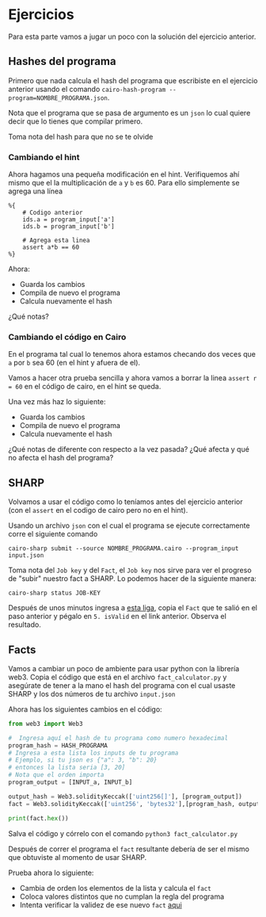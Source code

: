# Ejercicios 

Para esta parte vamos a jugar un poco con la solución 
del ejercicio anterior.

## Hashes del programa

Primero que nada calcula el hash del programa que escribiste en el 
ejercicio anterior usando el comando `cairo-hash-program --program=NOMBRE_PROGRAMA.json`.

Nota que el programa que se pasa de argumento es un `json` lo cual quiere decir que 
lo tienes que compilar primero.

Toma nota del hash para que no se te olvide

### Cambiando el hint

Ahora hagamos una pequeña modificación en el hint. Verifiquemos ahí
mismo que el la multiplicación de `a` y `b` es 60. Para ello simplemente 
se agrega una línea 
``` cairo
%{
    # Codigo anterior
    ids.a = program_input['a']
    ids.b = program_input['b']

    # Agrega esta linea
    assert a*b == 60
%}
```

Ahora: 
- Guarda los cambios
- Compila de nuevo el programa
- Calcula nuevamente el hash

¿Qué notas? 

### Cambiando el código en Cairo

En el programa tal cual lo tenemos ahora estamos checando dos veces 
que `a` por `b` sea 60 (en el hint y afuera de el). 

Vamos a hacer otra prueba sencilla y ahora vamos a borrar la linea
`assert r = 60` en el código de cairo, en el hint se queda. 

Una vez más haz lo siguiente: 
- Guarda los cambios
- Compila de nuevo el programa
- Calcula nuevamente el hash

¿Qué notas de diferente con respecto a la vez pasada?
¿Qué afecta y qué no afecta el hash del programa? 

## SHARP

Volvamos a usar el código como lo teníamos antes del ejercicio anterior (con el `assert` en el codigo de
cairo pero no en el hint). 

Usando un archivo `json` con el cual el programa se ejecute correctamente corre el siguiente comando

``` cairo
cairo-sharp submit --source NOMBRE_PROGRAMA.cairo --program_input input.json
```

Toma nota del `Job key` y del `Fact`, el `Job key` nos sirve para ver el progreso de "subir"
nuestro fact a SHARP. Lo podemos hacer de la siguiente manera:

```cairo-sharp status JOB-KEY```

Después de unos minutos ingresa a [esta liga](https://goerli.etherscan.io/address/0xAB43bA48c9edF4C2C4bB01237348D1D7B28ef168#readProxyContract),
copia el `Fact` que te salió en el paso anterior y pégalo en `5. isValid` en el link anterior. Observa el resultado. 

## Facts

Vamos a cambiar un poco de ambiente para usar python con la librería web3. Copia el código que está en el archivo `fact_calculator.py` y 
asegúrate de tener a la mano el hash del programa con el cual usaste SHARP y los dos números de tu archivo `input.json`

Ahora has los siguientes cambios en el código: 
``` python
from web3 import Web3

#  Ingresa aquí el hash de tu programa como numero hexadecimal
program_hash = HASH_PROGRAMA 
# Ingresa a esta lista los inputs de tu programa
# Ejemplo, si tu json es {"a": 3, "b": 20}
# entonces la lista seria [3, 20]
# Nota que el orden importa
program_output = [INPUT_a, INPUT_b]

output_hash = Web3.solidityKeccak(['uint256[]'], [program_output])
fact = Web3.solidityKeccak(['uint256', 'bytes32'],[program_hash, output_hash])

print(fact.hex())

```

Salva el código y córrelo con el comando `python3 fact_calculator.py`

Después de correr el programa el `fact` resultante debería de ser el mismo que obtuviste 
al momento de usar SHARP. 

Prueba ahora lo siguiente: 
- Cambia de orden los elementos de la lista y calcula el `fact`
- Coloca valores distintos que no cumplan la regla del programa
- Intenta verificar la validez de ese nuevo `fact` [aqui](https://goerli.etherscan.io/address/0xAB43bA48c9edF4C2C4bB01237348D1D7B28ef168#readProxyContract)




